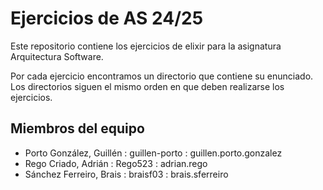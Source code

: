 # Ejercicios de AS 24/25

Este repositorio contiene los ejercicios de elixir para la asignatura
Arquitectura Software.

Por cada ejercicio encontramos un directorio que contiene su
enunciado. Los directorios siguen el mismo orden en que deben
realizarse los ejercicios.

## Miembros del equipo

- Porto González, Guillén : guillen-porto : guillen.porto.gonzalez
- Rego Criado, Adrián : Rego523 : adrian.rego
- Sánchez Ferreiro, Brais : braisf03 : brais.sferreiro 